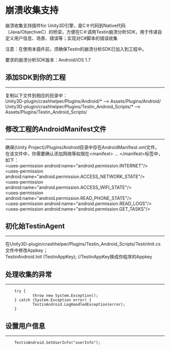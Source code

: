 崩溃收集支持
============

崩溃收集支持插件for Unity3D引擎，是C＃代码到Native代码（Java/ObjectiveC）的桥梁，方便在C＃调用Testin崩溃分析SDK，用于传递自定义用户信息、场景、错误等；实现对C#脚本的错误收集

注意：在使用本插件前，须确保Testin的崩溃分析SDK已加入到工程中。

要求的崩溃分析SDK版本：Android/iOS 1.7


## 添加SDK到你的工程
-----------
复制以下文件到相应的目录中：  
Unity3D-plugin/crashhelper/Plugins/Android/* —> Assets/Plugins/Android/  
Unity3D-plugin/crashhelper/Plugins/Testin_Android_Scripts/* —> Assets/Plugins/Testin_Android_Scripts/

## 修改工程的AndroidManifest文件
-----------
确保{Unity Project}/Plugins/Android目录中存在AndroidManifiest.xml文件。  
        在该文件中，你需要确认添加网络等权限在&lt;manifest> ... &lt;/manifest>标签中，如下：  
        &lt;uses-permission android:name="android.permission.INTERNET"/>  
        &lt;uses-permission android:name="android.permission.ACCESS_NETWORK_STATE"/>  
        &lt;uses-permission android:name="android.permission.ACCESS_WIFI_STATE"/>  
        &lt;uses-permission android:name="android.permission.READ_PHONE_STATE"/>  
        &lt;uses-permission android:name="android.permission.READ_LOGS"/>  
        &lt;uses-permission android:name="android.permission.GET_TASKS"/>

## 初化始TestinAgent
-----------
在Unity3D-plugin/crashhelper/Plugins/Testin_Android_Scripts/TestinInit.cs文件中修改Appkey；  
        TestinAndroid.Init (TestinAppKey); //TestinAppKey换成你程序的Appkey


## 处理收集的异常
-----------
        try {  
                throw new System.Exception();  
        } catch (System.Exception error) {  
                TestinAndroid.LogHandledException(error);  
        }
		
## 设置用户信息
-----------
        TestinAndroid.SetUserInfo("userInfo");


